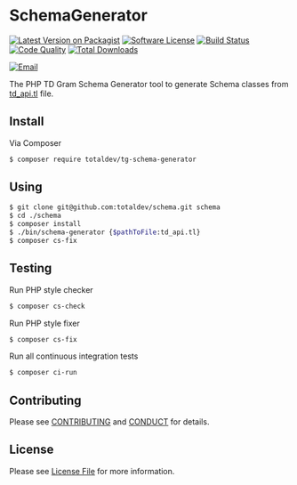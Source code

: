 # SchemaGenerator

[![Latest Version on Packagist][ico-version]][link-packagist]
[![Software License][ico-license]](LICENSE)
[![Build Status][ico-travis]][link-travis]
[![Code Quality][ico-quality]][link-scrutinizer]
[![Total Downloads][ico-downloads]][link-downloads]

[![Email][ico-email]][link-email]

The PHP TD Gram Schema Generator tool to generate Schema classes from [td_api.tl][link-td-api] file.


## Install

Via Composer

```bash
$ composer require totaldev/tg-schema-generator
```

## Using

```bash
$ git clone git@github.com:totaldev/schema.git schema
$ cd ./schema
$ composer install
$ ./bin/schema-generator {$pathToFile:td_api.tl}
$ composer cs-fix
```

## Testing

Run PHP style checker

```bash
$ composer cs-check
```

Run PHP style fixer

```bash
$ composer cs-fix
```

Run all continuous integration tests

```bash
$ composer ci-run
```

## Contributing

Please see [CONTRIBUTING](CONTRIBUTING.md) and [CONDUCT](CONDUCT.md) for details.


## License

Please see [License File](LICENSE) for more information.

[ico-version]: https://img.shields.io/packagist/v/totaldev/tg-schema-generator.svg?style=flat-square
[ico-license]: https://img.shields.io/badge/license-MIT-brightgreen.svg?style=flat-square
[ico-travis]: https://img.shields.io/travis/com/totaldev/tg-schema-generator/master.svg?style=flat-square
[ico-quality]: https://img.shields.io/scrutinizer/quality/g/totaldev/tg-schema-generator?style=flat-square
[ico-downloads]: https://img.shields.io/packagist/dt/totaldev/tg-schema-generator.svg?style=flat-square
[ico-email]: https://img.shields.io/badge/email-aurimas@niekis.lt-blue.svg?style=flat-square

[link-travis]: https://travis-ci.com/totaldev/tg-schema-generator
[link-packagist]: https://packagist.org/packages/totaldev/tg-schema-generator
[link-scrutinizer]: https://scrutinizer-ci.com/g/totaldev/tg-schema-generator
[link-downloads]: https://packagist.org/packages/totaldev/tg-schema-generator/stats
[link-td-api]: https://github.com/tdlib/td/blob/master/td/generate/scheme/td_api.tl
[link-email]: mailto:aurimas@niekis.lt
